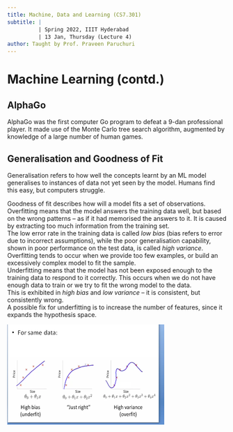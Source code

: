 ```yaml
---
title: Machine, Data and Learning (CS7.301)
subtitle: |
          | Spring 2022, IIIT Hyderabad
          | 13 Jan, Thursday (Lecture 4)
author: Taught by Prof. Praveen Paruchuri
---
```


# Machine Learning (contd.)
## AlphaGo
AlphaGo was the first computer Go program to defeat a 9-dan professional player. It made use of the Monte Carlo tree search algorithm, augmented by knowledge of a large number of human games.  

## Generalisation and Goodness of Fit
Generalisation refers to how well the concepts learnt by an ML model generalises to instances of data not yet seen by the model. Humans find this easy, but computers struggle.  

Goodness of fit describes how will a model fits a set of observations.  
Overfitting means that the model answers the training data well, but based on the wrong patterns – as if it had memorised the answers to it. It is caused by extracting too much information from the training set.  
The low error rate in the training data is called *low bias* (bias refers to error due to incorrect assumptions), while the poor generalisation capability, shown in poor performance on the test data, is called *high variance*.  
Overfitting tends to occur when we provide too few examples, or build an excessively complex model to fit the sample.  
Underfitting means that the model has not been exposed enough to the training data to respond to it correctly. This occurs when we do not have enough data to train or we try to fit the wrong model to the data.  
This is exhibited in *high bias* and *low variance* – it is consistent, but consistently wrong.  
A possible fix for underfitting is to increase the number of features, since it expands the hypothesis space.

![Goodness of Fit](fit.png)
